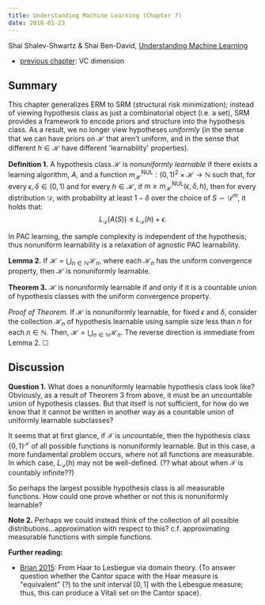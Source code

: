```yaml
---
title: Understanding Machine Learning (Chapter 7)
date: 2018-01-23
---
```


Shai Shalev-Shwartz & Shai Ben-David, [Understanding Machine Learning](http://www.cs.huji.ac.il/~shais/UnderstandingMachineLearning/)

- [previous chapter](./2014-UML-chapter-6.html): VC dimension

## Summary

This chapter generalizes ERM to SRM (structural risk minimization);
instead of viewing hypothesis class as just a combinatorial object
(i.e. a set), SRM provides a framework to encode priors and structure
into the hypothesis class. As a result, we no longer view hypotheses
*uniformly* (in the sense that we can have priors on $\mathcal{H}$
that aren't uniform, and in the sense that different $h \in
\mathcal{H}$ have different 'learnability' properties).

**Definition 1.** A hypothesis class $\mathcal{H}$ is *nonuniformly
  learnable* if there exists a learning algorithm, $A$, and a function
  $m_\mathcal{H}^\textrm{NUL}: (0,1)^2 \times \mathcal{H} \to
  \mathbb{N}$ such that, for every $\epsilon, \delta \in (0,1)$ and
  for every $h \in \mathcal{H}$, if $m \geq
  m_\mathcal{H}^\textrm{NUL}(\epsilon, \delta, h)$, then for every
  distribution $\mathcal{D}$, with probability at least $1 - \delta$
  over the choice of $S \sim \mathcal{D}^m$, it holds that:
  $$L_\mathcal{D}(A(S)) \leq L_\mathcal{D}(h) + \epsilon.$$

In PAC learning, the sample complexity is independent of the
hypothesis; thus nonuniform learnability is a relaxation of agnostic
PAC learnability.

**Lemma 2.** If $\mathcal{H} = \bigcup_{n \in \mathbb{N}}
  \mathcal{H}_n$, where each $\mathcal{H}_n$ has the uniform
  convergence property, then $\mathcal{H}$ is nonuniformly learnable.

**Theorem 3.** $\mathcal{H}$ is nonuniformly learnable if and only
  if it is a countable union of hypothesis classes with the uniform
  convergence property.

*Proof of Theorem.* If $\mathcal{H}$ is nonuniformly learnable, for
 fixed $\epsilon$ and $\delta$, consider the collection
 $\mathcal{H}_n$ of hypothesis learnable using sample size less than
 $n$ for each $n \in \mathbb{N}$. Then, $\mathcal{H} = \bigcup_{n \in
 \mathbb{N}} \mathcal{H}_n$. The reverse direction is immediate from
 Lemma 2. ☐

## Discussion

**Question 1.** What does a nonuniformly learnable hypothesis class
  look like? Obviously, as a result of Theorem 3 from above, it must
  be an uncountable union of hypothesis classes. But that itself is
  not sufficient, for how do we know that it cannot be written in
  another way as a countable union of uniformly learnable subclasses?

  It seems that at first glance, if $\mathcal{X}$ is uncountable, then
  the hypothesis class $\{0,1\}^\mathcal{X}$ of all possible functions
  is nonuniformly learnable. But in this case, a more fundamental
  problem occurs, where not all functions are measurable. In which
  case, $L_\mathcal{D}(h)$ may not be well-defined. (?? what about
  when $\mathcal{X}$ is countably infinite??) 

  So perhaps the largest possible hypothesis class is all measurable
  functions. How could one prove whether or not this is nonuniformly
  learnable?

**Note 2.** Perhaps we could instead think of the collection of all
  possible distributions...approximation with respect to this?
  c.f. approximating measurable functions with simple functions.

**Further reading:**

- [Brian 2015](https://arxiv.org/abs/1504.00134): From Haar to
  Lesbegue via domain theory. (To answer question whether the Cantor
  space with the Haar measure is "equivalent" (?) to the unit interval
  $[0,1]$ with the Lebesgue measure; thus, this can produce a Vitali
  set on the Cantor space).
